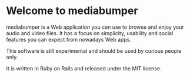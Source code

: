 <h1>Welcome to mediabumper</h1>

mediabumper is a Web application you can use to browse and enjoy your audio
and video files. It has a focus on simplicity, usability and social features
you can expect from nowadays Web apps.

This software is still experimental and should be used by curious people only.

It is written in Ruby on Rails and released under the MIT license.
